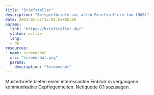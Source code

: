 ```yaml
---
title: "Briefsteller"
description: "Beispielbriefe aus alten Briefstellern (um 1900)"
date: 2021-01-31T13:04:53+02:00
params:
  link: "https://briefsteller.de/"
  status: active
  lang:
  - de
resources:
- name: screenshot
  src: "screenshot.png"
  params:
    description: "Screenshot"
---
```

Musterbriefe bieten einen interessanten Einblick in vergangene kommunikative Gepflogenheiten.
Netiquette 0.1 sozusagen.
